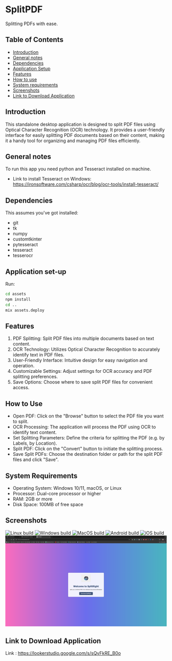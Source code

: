 # SplitPDF
Splitting PDFs with ease.

## Table of Contents
- [Introduction](https://github.com/pbadhe/SplitPDF/tree/main/README.md#introduction)
- [General notes](https://github.com/pbadhe/SplitPDF/tree/main/README.md#general-notes)
- [Dependencies](https://github.com/pbadhe/SplitPDF/tree/main/README.md#dependencies)
- [Application Setup](https://github.com/pbadhe/SplitPDF/tree/main/README.md#application-setup)
- [Features](https://github.com/pbadhe/SplitPDF/tree/main/README.md#features)
- [How to use](https://github.com/pbadhe/SplitPDF/tree/main/README.md#how-to-use)
- [System requirements](https://github.com/pbadhe/SplitPDF/tree/main/README.md#system-requirements)
- [Screenshots](https://github.com/pbadhe/SplitPDF/tree/main/README.md#screenshots)
- [Link to Download Application](https://github.com/pbadhe/SplitPDF/edit/main/README.md#link-to-final-dashboard)

## Introduction 
This standalone desktop application is designed to split PDF files using Optical Character Recognition (OCR) technology. 
It provides a user-friendly interface for easily splitting PDF documents based on their content, making it a handy tool for organizing and managing PDF files efficiently.

## General notes

To run this app you need python and Tesseract installed on machine. 
- Link to install Tesseract on Windows: https://ironsoftware.com/csharp/ocr/blog/ocr-tools/install-tesseract/


## Dependencies

This assumes you've got installed:

- git
- tk
- numpy
- customtkinter
- pytesseract
- tesseract
- tesserocr


## Application set-up

Run:

```bash
cd assets
npm install
cd ..
mix assets.deploy
```

## Features
1) PDF Splitting: Split PDF files into multiple documents based on text content.
2) OCR Technology: Utilizes Optical Character Recognition to accurately identify text in PDF files.
3) User-Friendly Interface: Intuitive design for easy navigation and operation.
4) Customizable Settings: Adjust settings for OCR accuracy and PDF splitting preferences.
5) Save Options: Choose where to save split PDF files for convenient access.

## How to Use
- Open PDF: Click on the "Browse" button to select the PDF file you want to split.
- OCR Processing: The application will process the PDF using OCR to identify text content.
- Set Splitting Parameters: Define the criteria for splitting the PDF (e.g. by Labels, by Location).
- Split PDF: Click on the "Convert" button to initiate the splitting process.
- Save Split PDFs: Choose the destination folder or path for the split PDF files and click "Save".


## System Requirements
- Operating System: Windows 10/11, macOS, or Linux
- Processor: Dual-core processor or higher
- RAM: 2GB or more
- Disk Space: 100MB of free space

## Screenshots

![Linux build](/nodeploy/linux_todo.png?raw=true "Linux build")
![Windows build](/nodeploy/windows_todo.png?raw=true "Windows build")
![MacOS build](/nodeploy/macos_todo.png?raw=true "MacOS build")
![Android build](/nodeploy/android_todo.png?raw=true "Android build")
![iOS build](/nodeploy/ios_todo.png?raw=true "iOS build")
![Website](/Images/website.png)

## Link to Download Application
Link : https://lookerstudio.google.com/s/sQyFkRE_B0o

